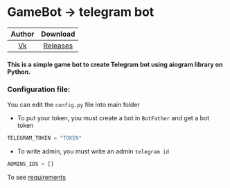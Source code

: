 # GameBot -> telegram bot

| Author | Download |
|:--:|:--:|
|[Vk](https://m.vk.com/layton1)|[Releases](https://github.com/Layton-L/GameBot/releases)|

#### This is a simple game bot to create Telegram bot using aiogram library on Python.

### Configuration file:
You can edit the `config.py` file into main folder
- To put your token, you must create a bot in `BotFather` and get a bot token
```python
TELEGRAM_TOKEN = "TOKEN"
```
- To write admin, you must write an admin `telegram id`
```python
ADMINS_IDS = []
```

To see [requirements](https://github.com/Layton-L/GameBot/blob/main/requirements.txt)
